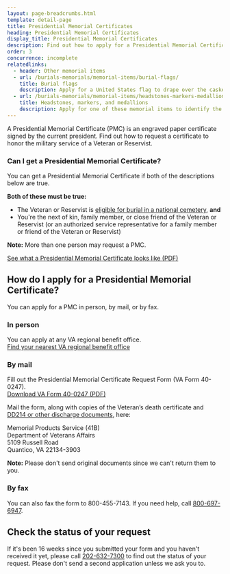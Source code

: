 ```yaml
---
layout: page-breadcrumbs.html
template: detail-page
title: Presidential Memorial Certificates
heading: Presidential Memorial Certificates
display_title: Presidential Memorial Certificates
description: Find out how to apply for a Presidential Memorial Certificate (PMC) to honor the military service of a Veteran or Reservist. A PMC is an engraved paper certificate signed by the current president of the United States.
order: 3
concurrence: incomplete
relatedlinks:
  - header: Other memorial items
  - url: /burials-memorials/memorial-items/burial-flags/
    title: Burial flags
    description: Apply for a United States flag to drape over the casket (or coffin) or place with the urn of a Veteran or Reservist.
  - url: /burials-memorials/memorial-items/headstones-markers-medallions/
    title: Headstones, markers, and medallions
    description: Apply for one of these memorial items to identify the burial place of a Veteran or eligible family member.
---
```


<div class="va-introtext">

A Presidential Memorial Certificate (PMC) is an engraved paper certificate signed by the current president. Find out how to request a certificate to honor the military service of a Veteran or Reservist.

</div>

<div class="feature">

### Can I get a Presidential Memorial Certificate?

You can get a Presidential Memorial Certificate if both of the descriptions below are true.

**Both of these must be true:**
- The Veteran or Reservist is [eligible for burial in a national cemetery](/burials-memorials/eligibility/), **and**
- You're the next of kin, family member, or close friend of the Veteran or Reservist (or an authorized service representative for a family member or friend of the Veteran or Reservist) <br>

**Note:** More than one person may request a PMC. 

[See what a Presidential Memorial Certificate looks like (PDF)](https://www.cem.va.gov/cem/docs/factsheets/pmc.pdf)
</div>

## How do I apply for a Presidential Memorial Certificate?

You can apply for a PMC in person, by mail, or by fax.

### In person

You can apply at any VA regional benefit office.<br>
[Find your nearest VA regional benefit office](/find-locations/?facilityType=benefits)

### By mail

Fill out the Presidential Memorial Certificate Request Form (VA Form 40-0247). <br>
[Download VA Form 40-0247 (PDF)](https://www.va.gov/vaforms/va/pdf/VA40-0247.pdf)

Mail the form, along with copies of the Veteran’s death certificate and [DD214 or other discharge documents](https://www.cem.va.gov/CEM/hmm/discharge_documents.asp), here: <br>

<p class="va-address-block">
    Memorial Products Service (41B)<br>
    Department of Veterans Affairs<br>
    5109 Russell Road<br>
    Quantico, VA 22134-3903<br>
</p>

**Note:** Please don't send original documents since we can't return them to you.

### By fax

You can also fax the form to 800-455-7143. If you need help, call <a href="tel:+18006976947">800-697-6947</a>.

## Check the status of your request

If it's been 16 weeks since you submitted your form and you haven't received it yet, please call <a href="tel:+12026327300">202-632-7300</a> to find out the status of your request. Please don't send a second application unless we ask you to.
